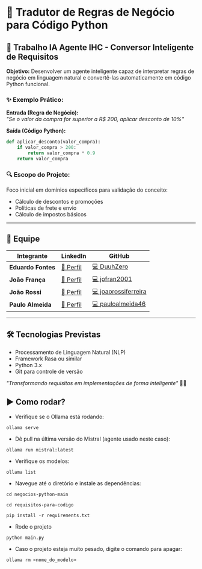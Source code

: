 # 🚀 Tradutor de Regras de Negócio para Código Python

## 🤖 Trabalho IA Agente IHC - Conversor Inteligente de Requisitos

**Objetivo:** Desenvolver um agente inteligente capaz de interpretar regras de negócio em linguagem natural e convertê-las automaticamente em código Python funcional.

### ✨ Exemplo Prático:

**Entrada (Regra de Negócio):**  
*"Se o valor da compra for superior a R$ 200, aplicar desconto de 10%"*

**Saída (Código Python):**
```python
def aplicar_desconto(valor_compra):
    if valor_compra > 200:
        return valor_compra * 0.9
    return valor_compra
```

### 🔍 Escopo do Projeto:
Foco inicial em domínios específicos para validação do conceito:
- Cálculo de descontos e promoções
- Políticas de frete e envio
- Cálculo de impostos básicos

---

## 👥 Equipe

| Integrante       | LinkedIn | GitHub |
|------------------|----------|--------|
| **Eduardo Fontes** | [🔗 Perfil](https://www.linkedin.com/in/eduardo-da-silva-fontes/) | [💻 DuuhZero](https://github.com/DuuhZero) |
| **João França**    | [🔗 Perfil](https://www.linkedin.com/in/joão-pedro-frança-alves-de-souza-8700a62b3/) | [💻 jofran2001](https://github.com/jofran2001) |
| **João Rossi**     | [🔗 Perfil](https://www.linkedin.com/in/eduardo-da-silva-fontes/) | [💻 joaorossiferreira](https://github.com/joaorossiferreira) |
| **Paulo Almeida**  | [🔗 Perfil](https://www.linkedin.com/in/paulo-almeida-3102452a7/) | [💻 pauloalmeida46](https://github.com/pauloalmeida46) |

---

## 🛠 Tecnologias Previstas
- Processamento de Linguagem Natural (NLP)
- Framework Rasa ou similar
- Python 3.x
- Git para controle de versão

*"Transformando requisitos em implementações de forma inteligente"* 🤖💡

## ▶️ Como rodar?
- Verifique se o Ollama está rodando:
 ```shell
 ollama serve
 ``` 
 - Dê pull na última versão do Mistral (agente usado neste caso):
 ```shell
 ollama run mistral:latest
 ``` 
 - Verifique os modelos:
 ```shell
 ollama list
 ```
 - Navegue até o diretório e instale as dependências:
 ```shell
 cd negocios-python-main

 cd requisitos-para-codigo

 pip install -r requirements.txt
```
- Rode o projeto
```shell
python main.py
``` 
 - Caso o projeto esteja muito pesado, digite o comando para apagar:
 ```shell
 ollama rm <nome_do_modelo>
 ``` 
